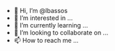 - 👋 Hi, I’m @lbassos
- 👀 I’m interested in ...
- 🌱 I’m currently learning ...
- 💞️ I’m looking to collaborate on ...
- 📫 How to reach me ...

<!---
lbassos/lbassos is a ✨ special ✨ repository because its `README.md` (this file) appears on your GitHub profile.
You can click the Preview link to take a look at your changes.
--->
